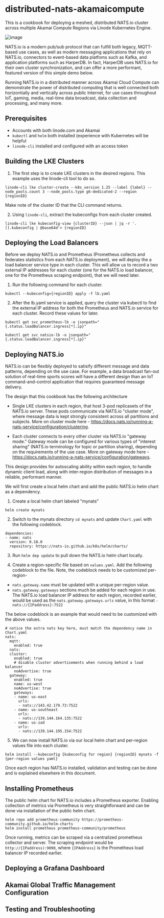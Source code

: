 # distributed-nats-akamaicompute

This is a cookbook for deploying a meshed, distributed NATS.io cluster across multiple Akamai Compute Regions via Linode Kubernetes Engine. 

![image](https://user-images.githubusercontent.com/19197357/225468591-5e601e39-3e74-4437-a175-4645a261be87.png)

NATS.io is a modern pub/sub protocol that can fulfill both legacy, MQTT-based use cases, as well as modern messaging applications that rely on NATS.io, connectors to event-based data platfoms such as Kafka, and application platforms such as HarperDB. In fact, HarperDB uses NATS.io for their own cluster synchronization, and can offer a more performant, featured version of this simple demo below.  

Running NATS.io in a distributed manner across Akamai Cloud Compute can demonstrate the power of distributed computing that is well connected both horizontially and vertically across public Internet, for use cases throughout IoT, gaming, media, real-time data broadcast, data collection and processing, and many more. 

## Prerequisites

* Accounts with both linode.com and Akamai
* `kubectl` and `helm` both installed (experience with Kubernetes will be helpful
* `linode-cli` installed and configured with an access token

## Building the LKE Clusters

1. The first step is to create LKE clusters in the desired regions. This example uses the linode-cli tool to do so. 

`linode-cli lke cluster-create --k8s_version 1.25 --label {label} --node_pools.count 3 --node_pools.type g6-dedicated-2 --region {regionID}`

Make note of the cluster ID that the CLI command returns. 

2. Using `linode-cli`, extract the kubeconfigs from each cluster created.

`linode-cli lke kubeconfig-view {clusterID} --json | jq -r '.[].kubeconfig | @base64d'> {regionID}`

## Deploying the Load Balancers

Before we deploy NATS.io and Prometheus (Prometheus collects and federates statistics from each NATS.io deployment), we will deploy the a load balancer service type in each cluster. This will allow us to record a two external IP addresses for each cluster (one for the NATS.io load balancer, one for the Prometheus scraping endpoint), that we will need later. 

1. Run the following command for each cluster.

`kubectl --kubeconfig={regionID} apply -f lb.yaml`

2. After the lb.yaml service is applied, query the cluster via kubectl to find the external IP address for both the Prometheus and NATS.io service for each cluster. Record these values for later.

```kubectl get svc prometheus-lb -o jsonpath="{.status.loadBalancer.ingress[*].ip}"```

```kubectl get svc natsio-lb -o jsonpath="{.status.loadBalancer.ingress[*].ip}"```

## Deploying NATS.io 

NATS.io can be flexibly deployed to satisify different message and data patterns, depending on the use case. For example, a data broadcast fan-out solution of real-time sports scores will have a different design than an IoT command-and-control application that requires guaranteed message delivery. 

The design that this cookbook has the following architecture

* Single LKE clusters in each region, that host 3-pod replicasets of the NATS.io server. These pods communicate via NATS.io "cluster mode", where message data is kept strongly consistent across all partitions and subjects. More on cluster mode here - https://docs.nats.io/running-a-nats-service/configuration/clustering. 

* Each cluster connects to every other cluster via NATS.io "gateway mode." Gateway mode can be configured for various types of "interest sharing" (NATS.io terminology for topic or partition sharing), depending on the requirements of the use case. More on gateway mode here - https://docs.nats.io/running-a-nats-service/configuration/gateways.

This design provides for autoscaling ability within each region, to handle dynamic client load, along with inter-region distribution of messages in a reliable, performant manner. 

We will first create a local helm chart and add the public NATS.io helm chart as a dependency. 

1. Create a local helm chart labeled "mynats"

`helm create mynats`

2. Switch to the mynats directory `cd mynats` and update `Chart.yaml` with the following codeblock.

```
dependencies:
- name: nats
  version: 0.18.0
  repository: https://nats-io.github.io/k8s/helm/charts/
```
3. Run `helm dep update` to pull down the NATS.io helm chart locally. 

4. Create a region-specific file based on `values.yaml`. Add the following codeblock to the file. Note, the codeblock needs to be customized per-region-

* `nats.gateway.name` must be updated with a unique per-region value. 
* `nats.gateway.gateways` sections much be added for each region in use. The NATS.io load balancer IP address for each region, recorded earlier, would be used as the `nats.gateway.gateways.urls` value, in this format `- nats://{IPaddress}:7522`

The below codeblock is an example that would need to be customized with the above values. 

```
# notice the extra nats key here, must match the dependency name in Chart.yaml
nats:
  mqtt:
    enabled: true
  nats:
  cluster:
    enabled: true
    # disable cluster advertisements when running behind a load balancer
    noAdvertise: true
  gateway:
    enabled: true
    name: us-west
    noAdvertise: true
    gateways:
    - name: us-east
      urls:
      - nats://143.42.179.73:7522
    - name: us-southeast
      urls:
      - nats://139.144.164.135:7522
    - name: us-iad
      urls:
      - nats://139.144.195.154:7522
 ```
 5. We can now install NATS.io via our local helm chart and per-region values file into each cluster. 

```
helm install --kubeconfig {kubeconfig for region} {regionID} mynats -f {per-region values yaml}
```

Once each region has NATS.io installed, validation and testing can be done and is explained elsewhere in this document. 

## Installing Prometheus

The public helm chart for NATS.io includes a Prometheus exporter. Enabling collection of metrics via Prometheus is very straightforward and can be done via installation of the public helm chart.

```
helm repo add prometheus-community https://prometheus-community.github.io/helm-charts
helm install prometheus prometheus-community/prometheus   
```

Once running, metrics can be scraped via a centralized prometheus collector and server. The scraping endpoint would be ```http://{IPaddress):9090```, where `{IPAddress}` is the Prometheus load balancer IP recorded earlier. 

## Deploying a Grafana Dashboard 

## Akamai Global Traffic Management Configuration

## Testing and Troubleshooting
 







